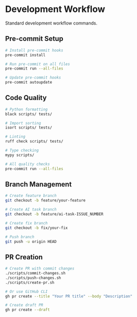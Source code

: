 # Development Workflow

Standard development workflow commands.

## Pre-commit Setup

```bash
# Install pre-commit hooks
pre-commit install

# Run pre-commit on all files
pre-commit run --all-files

# Update pre-commit hooks
pre-commit autoupdate
```

## Code Quality

```bash
# Python formatting
black scripts/ tests/

# Import sorting
isort scripts/ tests/

# Linting
ruff check scripts/ tests/

# Type checking
mypy scripts/

# All quality checks
pre-commit run --all-files
```

## Branch Management

```bash
# Create feature branch
git checkout -b feature/your-feature

# Create AI task branch
git checkout -b feature/ai-task-ISSUE_NUMBER

# Create fix branch
git checkout -b fix/your-fix

# Push branch
git push -u origin HEAD
```

## PR Creation

```bash
# Create PR with commit changes
./scripts/commit-changes.sh
./scripts/push-changes.sh
./scripts/create-pr.sh

# Or use GitHub CLI
gh pr create --title "Your PR title" --body "Description"

# Create draft PR
gh pr create --draft
```
